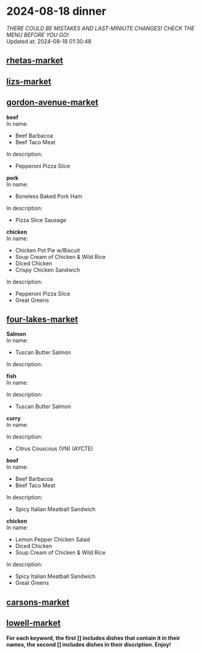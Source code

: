 # 2024-08-18 dinner  
*THERE COULD BE MISTAKES AND LAST-MINIUTE CHANGES! CHECK THE MENU BEFORE YOU GO!*  
Updated at: 2024-08-18 01:30:48  
## [rhetas-market](https://wisc-housingdining.nutrislice.com/menu/rhetas-market/dinner/2024-08-18)  
## [lizs-market](https://wisc-housingdining.nutrislice.com/menu/lizs-market/dinner/2024-08-18)  
## [gordon-avenue-market](https://wisc-housingdining.nutrislice.com/menu/gordon-avenue-market/dinner/2024-08-18)  
**beef**  
In name:   
 - Beef Barbacoa  
 - Beef Taco Meat  
  
In description:   
 - Pepperoni Pizza Slice  
  
**pork**  
In name:   
 - Boneless Baked Pork Ham  
  
In description:   
 - Pizza Slice Sausage  
  
**chicken**  
In name:   
 - Chicken Pot Pie w/Biscuit  
 - Soup Cream of Chicken & Wild Rice  
 - Diced Chicken  
 - Crispy Chicken Sandwich  
  
In description:   
 - Pepperoni Pizza Slice  
 - Great Greens  
  
## [four-lakes-market](https://wisc-housingdining.nutrislice.com/menu/four-lakes-market/dinner/2024-08-18)  
**Salmon**  
In name:   
 - Tuscan Butter Salmon  
  
In description:   
  
**fish**  
In name:   
  
In description:   
 - Tuscan Butter Salmon  
  
**curry**  
In name:   
  
In description:   
 - Citrus Couscous (VN) (AYCTE)  
  
**beef**  
In name:   
 - Beef Barbacoa  
 - Beef Taco Meat  
  
In description:   
 - Spicy Italian Meatball Sandwich  
  
**chicken**  
In name:   
 - Lemon Pepper Chicken Salad  
 - Diced Chicken  
 - Soup Cream of Chicken & Wild Rice  
  
In description:   
 - Spicy Italian Meatball Sandwich  
 - Great Greens  
  
## [carsons-market](https://wisc-housingdining.nutrislice.com/menu/carsons-market/dinner/2024-08-18)  
## [lowell-market](https://wisc-housingdining.nutrislice.com/menu/lowell-market/dinner/2024-08-18)  
  
**For each keyword, the first [] includes dishes that contain it in their names, the second [] includes dishes in their discription. Enjoy!**  
